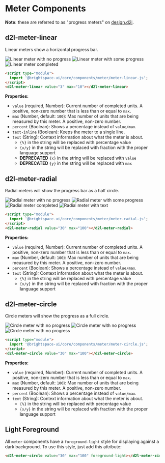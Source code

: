 # Meter Components

**Note:** these are referred to as "progress meters" on [design.d2l](http://design.d2l/components/progress-meters/).

## d2l-meter-linear

Linear meters show a horizontal progress bar.

![Linear meter with no progress](./screenshots/d2l-meter-linear-no-progress.png?raw=true)
![Linear meter with some progress](./screenshots/d2l-meter-linear-has-progress.png?raw=true)
![Linear meter completed](./screenshots/d2l-meter-linear-completed.png?raw=true)

```html
<script type="module">
  import '@brightspace-ui/core/components/meter/meter-linear.js';
</script>
<d2l-meter-linear value="3" max="10"></d2l-meter-linear>
```

**Properties:**

- `value` (required, Number): Current number of completed units. A positive, non-zero number that is less than or equal to `max`.
- `max` (Number, default: `100`): Max number of units that are being measured by this meter. A positive, non-zero number.
- `percent` (Boolean): Shows a percentage instead of `value/max`.
- `text-inline` (Boolean): Keeps the meter to a single line.
- `text` (String): Context information about what the meter is about.
	- `{%}` in the string will be replaced with percentage value
	- `{x/y}` in the string will be replaced with fraction with the proper language support
	- **DEPRECATED** `{x}` in the string will be replaced with `value`
	- **DEPRECATED** `{y}` in the string will be replaced with `max`

## d2l-meter-radial

Radial meters will show the progress bar as a half circle.

![Radial meter with no progress](./screenshots/d2l-meter-radial-no-progress.png?raw=true)
![Radial meter with some progress](./screenshots/d2l-meter-radial-has-progress.png?raw=true)
![Radial meter completed](./screenshots/d2l-meter-radial-completed.png?raw=true)
![Radial meter with text](./screenshots/d2l-meter-radial-with-text.png?raw=true)

```html
<script type="module">
  import '@brightspace-ui/core/components/meter/meter-radial.js';
</script>
<d2l-meter-radial value="30" max="100"></d2l-meter-radial>
```

**Properties:**

- `value` (required, Number): Current number of completed units. A positive, non-zero number that is less than or equal to `max`.
- `max` (Number, default: `100`): Max number of units that are being measured by this meter. A positive, non-zero number.
- `percent` (Boolean): Shows a percentage instead of `value/max`.
- `text` (String): Context information about what the meter is about.
	- `{%}` in the string will be replaced with percentage value
	- `{x/y}` in the string will be replaced with fraction with the proper language support

## d2l-meter-circle

Circle meters will show the progress as a full circle.

![Circle meter with no progress](./screenshots/d2l-meter-circle-no-progress.png?raw=true)
![Circle meter with no progress](./screenshots/d2l-meter-circle-has-progress.png?raw=true)
![Circle meter with no progress](./screenshots/d2l-meter-circle-completed.png?raw=true)

```html
<script type="module">
  import '@brightspace-ui/core/components/meter/meter-circle.js';
</script>
<d2l-meter-circle value="30" max="100"></d2l-meter-circle>
```

**Properties:**

- `value` (required, Number): Current number of completed units. A positive, non-zero number that is less than or equal to `max`.
- `max` (Number, default: `100`): Max number of units that are being measured by this meter. A positive, non-zero number.
- `percent` (Boolean): Shows a percentage instead of `value/max`.
- `text` (String): Context information about what the meter is about.
	- `{%}` in the string will be replaced with percentage value
	- `{x/y}` in the string will be replaced with fraction with the proper language support

## Light Foreground

All `meter` components have a `foreground-light` style for displaying against a dark background. To use this style, just add this attribute:

```html
<d2l-meter-circle value="30" max="100" foreground-light></d2l-meter-circle>
```
